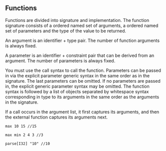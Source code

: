 ## Functions
Functions are divided into signature and implementation. The function signature consists of a ordered named set of arguments, a ordered named set of parameters and the type of the value to be returned.

An argument is an identifier + type pair. The number of function arguments is always fixed.

A parameter is an identifier + constraint pair that can be derived from an argument. The number of parameters is always fixed.

You must use the call syntax to call the function. Parameters can be passed in via the explicit parameter generic syntax in the same order as in the signature. The last parameters can be omitted. If no parameters are passed in, the explicit generic parameter syntax may be omitted. The function syntax is followed by a list of objects separated by whitespace syntax corresponding in type to its arguments in the same order as the arguments in the signature. 

If a call occurs in the argument list, it first captures its arguments, and then the external function captures its arguments next.

```aber
max 10 15 //15
```
```aber
max min 2 4 3 //3
```
```aber
parse[I32] "10" //10
```
